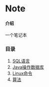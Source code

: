 # Note

#### 介绍
一个笔记本

### 目录

1. [SQL语言](SQL语言.md)
2. [Java操作数据库](Java操作数据库.md)
3. [Linux命令](Linux命令.md)
4. [算法](算法.md)